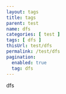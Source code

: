 ```yaml
---
layout: tags
title: tags
parent: test
name: dfs
categories: [ test ]
tags: [ dfs ]
thisUrl: test/dfs
permalink: /test/dfs
pagination:
  enabled: true
  tag: dfs
---
```

dfs
<!-- title : parent -->
